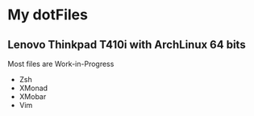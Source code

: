 My dotFiles
===========

Lenovo Thinkpad T410i with ArchLinux 64 bits
--------------------------------------------

Most files are Work-in-Progress

* Zsh
* XMonad
* XMobar
* Vim

